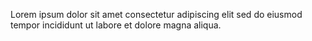 Lorem ipsum dolor sit amet consectetur adipiscing elit sed do eiusmod tempor incididunt ut labore et dolore magna aliqua.

